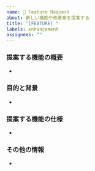 ```yaml
---
name: 🚀 Feature Request
about: 新しい機能や改善案を提案する
title: "[FEATURE] "
labels: enhancement
assignees: ""
---
```


### 提案する機能の概要

-

### 目的と背景

-

### 提案する機能の仕様

-

### その他の情報

-
